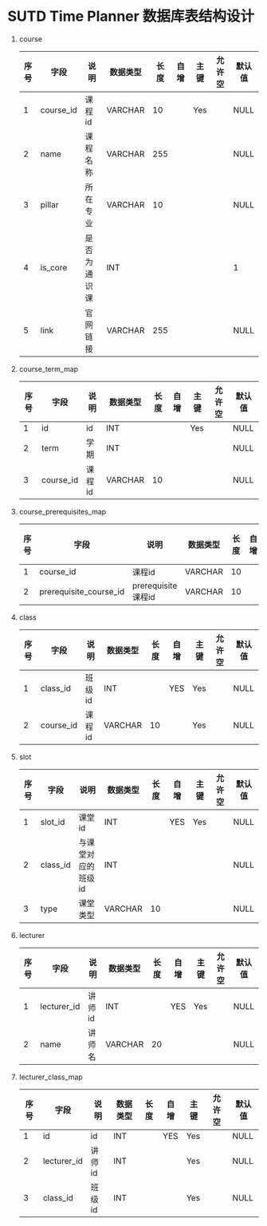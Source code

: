 # SUTD Time Planner 数据库表结构设计

1. course

   | 序号 | 字段      | 说明         | 数据类型 | 长度 | 自增 | 主键 | 允许空 | 默认值 |
   | ---- | --------- | ------------ | -------- | ---- | ---- | ---- | ------ | ------ |
   | 1    | course_id | 课程id       | VARCHAR  | 10   |      | Yes  |        | NULL   |
   | 2    | name      | 课程名称     | VARCHAR  | 255  |      |      |        | NULL   |
   | 3    | pillar    | 所在专业     | VARCHAR  | 10   |      |      |        | NULL   |
   | 4    | is_core   | 是否为通识课 | INT      |      |      |      |        | 1      |
   | 5    | link      | 官网链接     | VARCHAR  | 255  |      |      |        | NULL   |



2. course_term_map

   | 序号 | 字段      | 说明   | 数据类型 | 长度 | 自增 | 主键 | 允许空 | 默认值 |
   | ---- | --------- | ------ | -------- | ---- | ---- | ---- | ------ | ------ |
   | 1    | id        | id     | INT      |      |      | Yes  |        | NULL   |
   | 2    | term      | 学期   | INT      |      |      |      |        | NULL   |
   | 3    | course_id | 课程id | VARCHAR  | 10   |      |      |        | NULL   |



3. course_prerequisites_map

   | 序号 | 字段                   | 说明               | 数据类型 | 长度 | 自增 | 主键 | 允许空 | 默认值 |
   | ---- | ---------------------- | ------------------ | -------- | ---- | ---- | ---- | ------ | ------ |
   | 1    | course_id              | 课程id             | VARCHAR  | 10   |      | Yes  |        | NULL   |
   | 2    | prerequisite_course_id | prerequisite课程id | VARCHAR  | 10   |      |      |        | NULL   |



4. class

   | 序号 | 字段      | 说明   | 数据类型 | 长度 | 自增 | 主键 | 允许空 | 默认值 |
   | ---- | --------- | ------ | -------- | ---- | ---- | ---- | ------ | ------ |
   | 1    | class_id  | 班级id | INT      |      | YES  | Yes  |        | NULL   |
   | 2    | course_id | 课程id | VARCHAR  | 10   |      | Yes  |        | NULL   |



5. slot

   | 序号 | 字段     | 说明               | 数据类型 | 长度 | 自增 | 主键 | 允许空 | 默认值 |
   | ---- | -------- | ------------------ | -------- | ---- | ---- | ---- | ------ | ------ |
   | 1    | slot_id  | 课堂id             | INT      |      | YES  | Yes  |        | NULL   |
   | 2    | class_id | 与课堂对应的班级id | INT      |      |      |      |        | NULL   |
   | 3    | type     | 课堂类型           | VARCHAR  | 10   |      |      |        | NULL   |



6. lecturer

   | 序号 | 字段        | 说明   | 数据类型 | 长度 | 自增 | 主键 | 允许空 | 默认值 |
   | ---- | ----------- | ------ | -------- | ---- | ---- | ---- | ------ | ------ |
   | 1    | lecturer_id | 讲师id | INT      |      | YES  | Yes  |        | NULL   |
   | 2    | name        | 讲师名 | VARCHAR  | 20   |      |      |        | NULL   |



7. lecturer_class_map

   | 序号 | 字段        | 说明   | 数据类型 | 长度 | 自增 | 主键 | 允许空 | 默认值 |
   | ---- | ----------- | ------ | -------- | ---- | ---- | ---- | ------ | ------ |
   | 1    | id          | id     | INT      |      | YES  | Yes  |        | NULL   |
   | 2    | lecturer_id | 讲师id | INT      |      |      | Yes  |        | NULL   |
   | 3    | class_id    | 班级id | INT      |      |      | Yes  |        | NULL   |